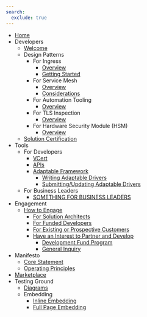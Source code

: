 ```yaml
---
search:
  exclude: true
---
```


- [Home](index.md)
- Developers
    - [Welcome](developers/devs-welcome.md)
    - Design Patterns
        - For Ingress
            - [Overview](developers/design-patterns/for-ingress/overview-ingress.md)
            - [Getting Started](developers/design-patterns/getting-started-ingress.md)
        - For Service Mesh
            - [Overview](developers/design-patterns/for-service-mesh/overview-service-mesh.md)
            - [Considerations](developers/design-patterns/for-service-mesh/considerations-service-mesh.md)
        - For Automation Tooling
            - [Overview](#)
        - For TLS Inspection
            - [Overview](developers/design-patterns/for-tls-inspection/overview-tls-inspection.md)
        - For Hardware Security Module (HSM)
            - [Overview](developers/design-patterns/for-hsm/overview-hsm.md)
    - [Solution Certification](developers/certification/tlsp-certification.md)
- Tools
    - For Developers
        - [VCert](tools/vcert/overview-vcert.md)
        - [APIs](tools/api/overview-api.md)
        - [Adaptable Framework](tools/adaptable-framework/overview-adaptable-framework.md)
            - [Writing Adaptable Drivers](tools/adaptable-framework/writing-adaptable-drivers.md)
            - [Submitting/Updating Adaptable Drivers](tools/adaptable-framework/submitting-your-adaptable-driver.md)
    - For Business Leaders
        - [SOMETHING FOR BUSINESS LEADERS](#)
- Engagement
    - [How to Engage](engagement/how-to-engage.md)
        - [For Solution Architects](engagement/solution-architects.md)
        - [For Funded Developers](engagement/funded-developers.md)
        - [For Existing or Prospective Customers](engagement/customers.md)
        - [Have an Interest to Partner and Develop](engagement/prospective-developers.md)
            - [Development Fund Program](programs/devfund.md)
            - [General Inquiry](engagement/general-inquiry.md)
- Manifesto
    - [Core Statement](manifesto/statements.md)
    - [Operating Principles](manifesto/operating-principles.md)
- [Marketplace](https://marketplace.venafi.com/)
- Testing Ground
    - [Diagrams](testing-ground/testing-diagrams.md)
    - Embedding
        - [Inline Embedding](testing-ground/testing-inline-embeds.md)
        - [Full Page Embedding](testing-ground/testing-fullpage-embeds.md)